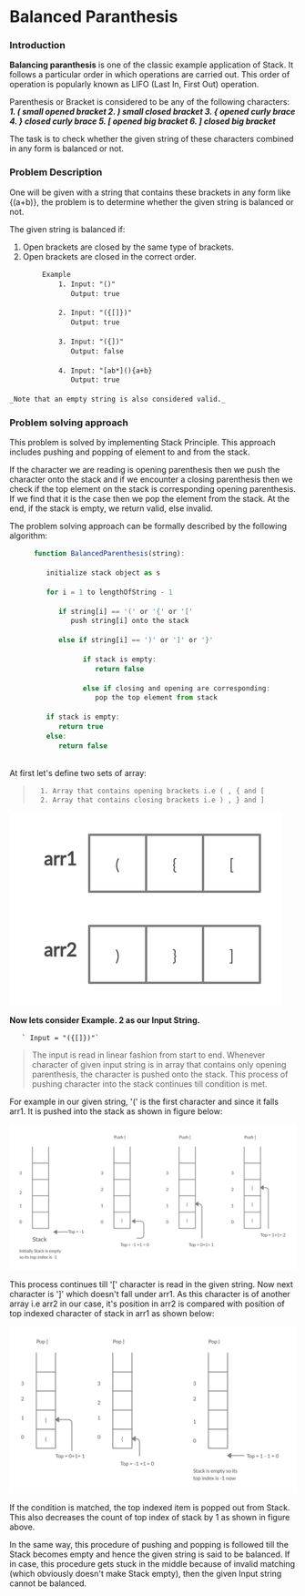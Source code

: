 # Balanced Paranthesis
### **Introduction**

**Balancing paranthesis** is one of the classic example application of Stack. It follows a particular order
in which operations are carried out. This order of operation is popularly known as LIFO (Last In, First Out) operation.

Parenthesis or Bracket is considered to be any of the following characters: 
_**1. ( small opened bracket
2. ) small closed bracket
3. {  opened curly brace
4. }  closed curly brace
5. [  opened big bracket
6. ]  closed big bracket**_

The task is to check whether the given string of these characters combined in any form is balanced or not.

### **Problem Description**
One will be given with a string that contains these brackets in any form like {(a+b)}, the problem is to determine whether the given string is balanced or not.

The given string is balanced if:
1. Open brackets are closed by the same type of brackets.
2. Open brackets are closed in the correct order.

```txt
        Example
            1. Input: "()"
               Output: true
   
            2. Input: "({[]})"
               Output: true
   
            3. Input: "({])"
               Output: false
               
            4. Input: "[ab*](){a+b}
               Output: true

_Note that an empty string is also considered valid._

```

### **Problem solving approach**
This problem is solved by implementing Stack Principle. This approach includes pushing and popping of element to and from the stack.

If the character we are reading is opening parenthesis then we push the character onto the stack and if we encounter a closing parenthesis then we check if the top element on the stack is corresponding opening parenthesis. If we find that it is the case then we pop the element from the stack. At the end, if the stack is empty, we return valid, else invalid.

The problem solving approach can be formally described by the following algorithm:
```js
      function BalancedParenthesis(string):
         
         initialize stack object as s

         for i = 1 to lengthOfString - 1
            
            if string[i] == '(' or '{' or '['
               push string[i] onto the stack

            else if string[i] == ')' or ']' or '}'
   
                  if stack is empty: 
                     return false
                  
                  else if closing and opening are corresponding:
                     pop the top element from stack
         
         if stack is empty:
            return true
         else:
            return false
                  
```

At first let's define two sets of array:
 >       1. Array that contains opening brackets i.e ( , { and [
 >       2. Array that contains closing brackets i.e ) , } and ]
   ![Push](Array.jpg)

**Now lets consider Example. 2 as our Input String.**

       ` Input = "({[]})"`
       
>The input is read in linear fashion from start to end. Whenever character of given input string is in array that contains only opening parenthesis, the character is pushed onto the stack. This process of pushing character into the stack continues till condition is met.

For example in our given string, '(' is the first character and since it falls arr1. It is pushed into the stack as shown in figure below:

![Push](Push.jpg)

This process continues till '[' character is read in the given string. Now next character is ']' which
doesn't fall under arr1. As this character is of another array i.e arr2 in our case, it's position in arr2 is compared with position of top indexed
character of stack in arr1 as shown below:

![Push](Pop.jpg)

If the condition is matched, the top indexed item is popped out from Stack. This also decreases the count of top index of stack by 1 as shown in figure above.

In the same way, this procedure of pushing and popping is followed till the Stack becomes empty and hence the given string is said to be balanced. If in case, this procedure gets stuck in the middle because of invalid matching (which obviously doesn't make Stack empty), then the given Input string cannot be balanced.
